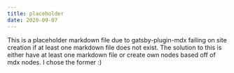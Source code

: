 ```yaml
---
title: placeholder
date: 2020-09-07
---
```


This is a placeholder markdown file due to gatsby-plugin-mdx failing on site creation if at least one markdown file does not exist.
The solution to this is either have at least one markdown file or create own nodes based off of mdx nodes. I chose the former :)
